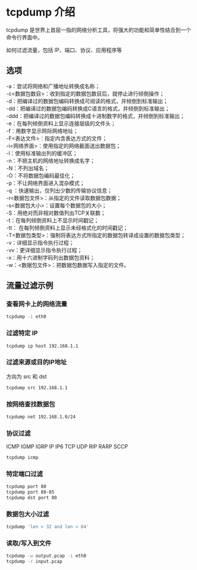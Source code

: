 # tcpdump 介绍

tcpdump 是世界上首屈一指的网络分析工具，将强大的功能和简单性结合到一个命令行界面中。

如何过滤流量，包括 IP、端口、协议、应用程序等

## 选项

-a：尝试将网络和广播地址转换成名称；  
-c<数据包数目>：收到指定的数据包数目后，就停止进行倾倒操作；  
-d：把编译过的数据包编码转换成可阅读的格式，并倾倒到标准输出；  
-dd：把编译过的数据包编码转换成C语言的格式，并倾倒到标准输出；  
-ddd：把编译过的数据包编码转换成十进制数字的格式，并倾倒到标准输出；  
-e：在每列倾倒资料上显示连接层级的文件头；  
-f：用数字显示网际网络地址；  
-F<表达文件>：指定内含表达方式的文件；  
-i<网络界面>：使用指定的网络截面送出数据包；  
-l：使用标准输出列的缓冲区；  
-n：不把主机的网络地址转换成名字；  
-N：不列出域名；  
-O：不将数据包编码最佳化；  
-p：不让网络界面进入混杂模式；  
-q ：快速输出，仅列出少数的传输协议信息；  
-r<数据包文件>：从指定的文件读取数据包数据；  
-s<数据包大小>：设置每个数据包的大小；  
-S：用绝对而非相对数值列出TCP关联数；  
-t：在每列倾倒资料上不显示时间戳记；  
-tt： 在每列倾倒资料上显示未经格式化的时间戳记；  
-T<数据包类型>：强制将表达方式所指定的数据包转译成设置的数据包类型；  
-v：详细显示指令执行过程；  
-vv：更详细显示指令执行过程；  
-x：用十六进制字码列出数据包资料；  
-w：<数据包文件>：把数据包数据写入指定的文件。  

## 流量过滤示例

### 查看网卡上的网络流量

```bash
tcpdump -i eth0
```

### 过滤特定 IP

```bash
tcpdump ip host 192.168.1.1
```

### 过滤来源或目的IP地址

方向为 src 和 dst  

```bash
tcpdump src 192.168.1.1
```

### 按网络查找数据包

```bash
tcpdump net 192.168.1.0/24
```

### 协议过滤

ICMP IGMP IGRP IP IP6 TCP UDP RIP RARP SCCP

```bash
tcpdump icmp
```

### 特定端口过滤

```bash
tcpdump port 80
tcpdump port 80-85
tcpdump dst port 80
```

### 数据包大小过滤

```bash
tcpdump 'len > 32 and len < 64'
```

### 读取/写入到文件

```bash
tcpdump -w output.pcap -i eth0
tcpdump -r input.pcap
```